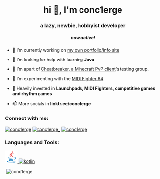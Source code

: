 <h1 align="center">hi 👋, I'm conc1erge</h1>
<h3 align="center">a lazy, newbie, hobbyist developer</h3>
<h5 align="center">now active!</h5>

- 🔭 I’m currently working on [my own portfolio/info site](https://github.com/conc1erge/conc1erge,github.io)

- 🌱 I’m looking for help with learning **Java**

- 👯 I’m apart of [Cheatbreaker, a Minecraft PvP client](https://github.com/CheatBreakerNet)'s testing group.

- 🤝 I’m experimenting with the [MIDI Fighter 64](https://github.com/wunnation/MIDI-Fighter-64)

- 💬 Heavily invested in **Launchpads, MIDI Fighters, competitive games and rhythm games**

- 📫 More socials in **linktr.ee/conc1erge**

<h3 align="left">Connect with me:</h3>
<p align="left">
<a href="https://twitter.com/conc1erge" target="blank"><img align="center" src="https://raw.githubusercontent.com/rahuldkjain/github-profile-readme-generator/master/src/images/icons/Social/twitter.svg" alt="conc1erge" height="30" width="40" /></a>
<a href="https://instagram.com/conc1erge_" target="blank"><img align="center" src="https://raw.githubusercontent.com/rahuldkjain/github-profile-readme-generator/master/src/images/icons/Social/instagram.svg" alt="conc1erge_" height="30" width="40" /></a>
<a href="https://www.youtube.com/c/conc1erge" target="blank"><img align="center" src="https://raw.githubusercontent.com/rahuldkjain/github-profile-readme-generator/master/src/images/icons/Social/youtube.svg" alt="conc1erge" height="30" width="40" /></a>
</p>

<h3 align="left">Languages and Tools:</h3>
<p align="left"> <a href="https://www.java.com" target="_blank" rel="noreferrer"> <img src="https://raw.githubusercontent.com/devicons/devicon/master/icons/java/java-original.svg" alt="java" width="40" height="40"/> </a> <a href="https://kotlinlang.org" target="_blank" rel="noreferrer"> <img src="https://www.vectorlogo.zone/logos/kotlinlang/kotlinlang-icon.svg" alt="kotlin" width="40" height="40"/> </a> </p>

<p>&nbsp;<img align="center" src="https://github-readme-stats.vercel.app/api?username=conc1erge&show_icons=true&locale=en" alt="conc1erge" /></p>
